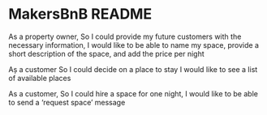 # MakersBnB README

As a property owner,
So I could provide my future customers with the necessary information,
I would like to be able to name my space, provide a short description of the space, and add the price per night

Aș a customer
So I could decide on a place to stay
I would like to see a list of available places

As a customer,
So I could hire a space for one night,
I would like to be able to send a ‘request space’ message
